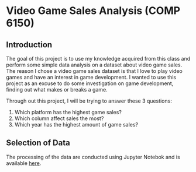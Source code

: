 # Video Game Sales Analysis (COMP 6150)

## Introduction

The goal of this project is to use my knowledge acquired from this class and perform some simple data analysis on a dataset about video game sales. The reason I chose a video game sales dataset is that I love to play video games and have an interest in game development. I wanted to use this project as an excuse to do some investigation on game development, finding out what makes or breaks a game.

Through out this project, I will be trying to answer these 3 questions:

1.   Which platform has the highest game sales?
2.   Which column affect sales the most?
3.   Which year has the highest amount of game sales?



## Selection of Data

The processing of the data are conducted using Jupyter Notebok and is available [here](code/VideoGameSales_Analysis.ipynb).



